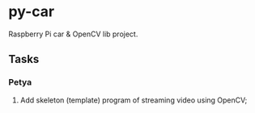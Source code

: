 # py-car
Raspberry Pi car &amp; OpenCV lib project.

## Tasks
### Petya 

1. Add skeleton (template) program of streaming video using OpenCV;
